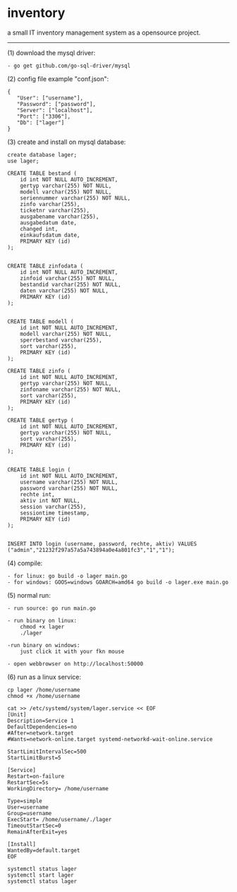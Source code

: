 # inventory
a small IT inventory management system as a opensource project.



-----------------------------------------------------------------



(1) download the mysql driver:

	- go get github.com/go-sql-driver/mysql


(2) config file example "conf.json":

	{
	   "User": ["username"],
 	   "Password": ["password"],
 	   "Server": ["localhost"],
 	   "Port": ["3306"],
	   "Db": ["lager"]
	}


(3) create and install on mysql database:

	create database lager;
	use lager;

	CREATE TABLE bestand (
		id int NOT NULL AUTO_INCREMENT,
		gertyp varchar(255) NOT NULL,
		modell varchar(255) NOT NULL,
		seriennummer varchar(255) NOT NULL,
		zinfo varchar(255),
		ticketnr varchar(255),
		ausgabename varchar(255),
		ausgabedatum date,
		changed int,
		einkaufsdatum date,
		PRIMARY KEY (id)
	);


	CREATE TABLE zinfodata (
		id int NOT NULL AUTO_INCREMENT,
		zinfoid varchar(255) NOT NULL,
		bestandid varchar(255) NOT NULL,
		daten varchar(255) NOT NULL,
		PRIMARY KEY (id)
	);


	CREATE TABLE modell (
		id int NOT NULL AUTO_INCREMENT,
		modell varchar(255) NOT NULL,
		sperrbestand varchar(255),
		sort varchar(255),
		PRIMARY KEY (id)
	);

	CREATE TABLE zinfo (
		id int NOT NULL AUTO_INCREMENT,
		gertyp varchar(255) NOT NULL,
		zinfoname varchar(255) NOT NULL,
		sort varchar(255),
		PRIMARY KEY (id)
	);

	CREATE TABLE gertyp (
		id int NOT NULL AUTO_INCREMENT,
		gertyp varchar(255) NOT NULL,
		sort varchar(255),
		PRIMARY KEY (id)
	);


	CREATE TABLE login (
		id int NOT NULL AUTO_INCREMENT,
		username varchar(255) NOT NULL,
		password varchar(255) NOT NULL,
		rechte int,
		aktiv int NOT NULL,
		session varchar(255),
		sessiontime timestamp,
		PRIMARY KEY (id)
	);


	INSERT INTO login (username, password, rechte, aktiv) VALUES ("admin","21232f297a57a5a743894a0e4a801fc3","1","1");

(4) compile:

	- for linux: go build -o lager main.go
	- for windows: GOOS=windows GOARCH=amd64 go build -o lager.exe main.go

(5) normal run:

	- run source: go run main.go
	
	- run binary on linux:
		chmod +x lager
		./lager
	
	-run binary on windows:
		just click it with your fkn mouse

	- open webbrowser on http://localhost:50000

(6) run as a linux service:
	
	cp lager /home/username
	chmod +x /home/username
	
	cat >> /etc/systemd/system/lager.service << EOF
	[Unit]
	Description=Service 1
	DefaultDependencies=no
	#After=network.target
	#Wants=network-online.target systemd-networkd-wait-online.service

	StartLimitIntervalSec=500
	StartLimitBurst=5

	[Service]
	Restart=on-failure
	RestartSec=5s
	WorkingDirectory= /home/username

	Type=simple
	User=username
	Group=username
	ExecStart= /home/username/./lager
	TimeoutStartSec=0
	RemainAfterExit=yes

	[Install]
	WantedBy=default.target
	EOF	
	
	systemctl status lager
	systemctl start lager
	systemctl status lager

